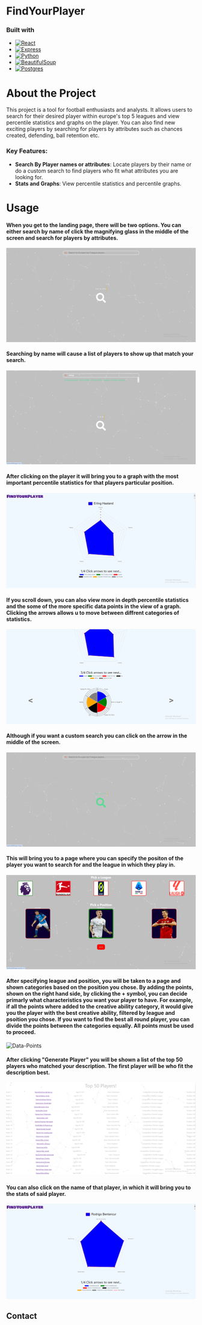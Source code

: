 # FindYourPlayer
### Built with
* [![React][React.js]][React-url]
* [![Express][Express.js]][Express-url]
* [![Python][Python.py]][Python-url]
* [![BeautifulSoup][BeautifulSoup.py]][BeautifulSoup-url]
* [![Postgres][Postgresql]][Postgresql-url]

# About the Project

This project is a tool for football enthusiasts and analysts. It allows users to search for their desired player within europe's top 5 leagues and view percentile statistics and graphs on the player.
You can also find new exciting players by searching for players by attributes such as chances created, defending, ball retention etc.

### Key Features:
- **Search By Player names or attributes**: Locate players by their name or do a custom search to find players who fit what attributes you are looking for.
- **Stats and Graphs**: View percentile statistics and percentile graphs.

# Usage
#### When you get to the landing page, there will be two options. You can either search by name of click the magnifying glass in the middle of the screen and search for players by attributes.
![Landing-Page](./pictures/fyp1.png)
#### Searching by name will cause a list of players to show up that match your search.
![Search-results](./pictures/fyp2.png)
#### After clicking on the player it will bring you to a graph with the most important percentile statistics for that players particular position.
![Player-Graph](./pictures/fyp3.png)
#### If you scroll down, you can also view more in depth percentile statistics and the some of the more specific data points in the view of a graph. Clicking the arrows allows u to move between diffrent categories of statistics.
![Player-Graph-Detail](./pictures/fyp4.png)
#### Although if you want a custom search you can click on the arrow in the middle of the screen.
![Custom-Search](./pictures/fyp4.5.png)
#### This will bring you to a page where you can specify the positon of the player you want to search for and the league in which they play in.
![Player-Pick](./pictures/fyp5.png)
#### After specifying league and position, you will be taken to a page and shown categories based on the position you chose. By adding the points, shown on the right hand side, by clicking the + symbol, you can decide primarly what characteristics you want your player to have. For example, if all the points where added to the creative ability category, it would give you the player with the best creative ability, filtered by league and psoition you chose. If you want to find the best all round player, you can divide the points between the categories equally. All points must be used to proceed.
![Data-Points](./picutres/fyp6.png)
#### After clicking "Generate Player" you will be shown a list of the top 50 players who matched your description. The first player will be who fit the description best.
![Player-List](./pictures/fyp7.png)
#### You can also click on the name of that player, in which it will bring you to the stats of said player.
![Player-List](./pictures/fyp8.png)



## Contact
<!-- MARKDOWN LINKS & IMAGES -->
[React.js]: https://img.shields.io/badge/React-20232A?style=for-the-badge&logo=react&logoColor=61DAFB
[React-url]: https://reactjs.org/
[Express.js]: https://img.shields.io/badge/Express%20js-000000?style=for-the-badge&logo=express&logoColor=white
[Express-url]: https://expressjs.com/
[BeautifulSoup.py]:https://shields.io/badge/BeautifulSoup-4-green
[BeautifulSoup-url]:https://pypi.org/project/beautifulsoup4/
[Python.py]:https://img.shields.io/badge/python-3670A0?style=for-the-badge&logo=python&logoColor=ffdd54
[Python-url]:https://www.python.org/
[Postgresql]:https://img.shields.io/badge/postgresql-4169e1?style=for-the-badge&logo=postgresql&logoColor=white
[Postgresql-url]:https://www.postgresql.org/


